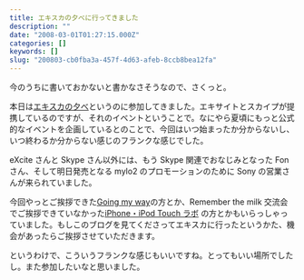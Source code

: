 ```yaml
---
title: エキスカの夕べに行ってきました
description: ""
date: "2008-03-01T01:27:15.000Z"
categories: []
keywords: []
slug: "200803-cb0fba3a-457f-4d63-afeb-8ccb8bea12fa"
---
```


今のうちに書いておかないと書かなさそうなので、さくっと。

本日は[エキスカの夕べ](http://blog.excite.co.jp/skype/8240891/)というのに参加してきました。エキサイトとスカイプが提携しているのですが、それのイベントということで。なにやら夏頃にもっと公式的なイベントを企画しているとのことで、今回はいつ始まったか分からないし、いつ終わるか分からない感じのフランクな感じでした。

eXcite さんと Skype さん以外には、もう Skype 関連でおなじみとなった Fon さん、そして明日発売となる mylo2 のプロモーションのために Sony の営業さんが来られていました。

今回やっとご挨拶できた[Going my way](http://kengo.preston-net.com/)の方とか、Remember the milk 交流会でご挨拶できていなかった[iPhone・iPod Touch ラボ](http://ipodtouchlab.com/) の方とかもいらっしゃっていました。もしこのブログを見てくださってエキスカに行ったというかた、機会があったらご挨拶させていただきます。

というわけで、こういうフランクな感じもいいですね。とってもいい場所でしたし。また参加したいなと思いました。
